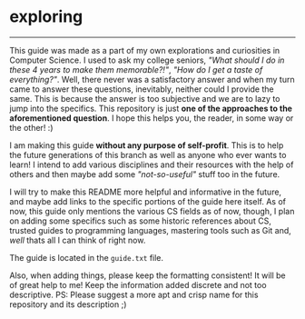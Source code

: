 # exploring
---

This guide was made as a part of my own explorations and curiosities in Computer Science. I used to ask my college seniors, _"What should I do in these 4 years to make them memorable?!"_, _"How do I get a taste of everything?"_. Well, there never was a satisfactory answer and when my turn came to answer these questions, inevitably, neither could I provide the same. This is because the answer is too subjective and we are to lazy to jump into the specifics. This repository is just **one of the approaches to the aforementioned question**. I hope this helps you, the reader, in some way or the other! :)

I am making this guide **without any purpose of self-profit**. This is to help the future generations of this branch as well as anyone who ever wants to learn! I intend to add various disciplines and their resources with the help of others and then maybe add some _"not-so-useful"_ stuff too in the future.

I will try to make this README more helpful and informative in the future, and maybe add links to the specific portions of the guide here itself. As of now, this guide only mentions the various CS fields as of now, though, I plan on adding some specifics such as some historic references about CS, trusted guides to programming languages, mastering tools such as Git and, _well_ thats all I can think of right now.

The guide is located in the `guide.txt` file.

Also, when adding things, please keep the formatting consistent! It will be of great help to me! Keep the information added discrete and not too descriptive.
PS: Please suggest a more apt and crisp name for this repository and its description ;)
